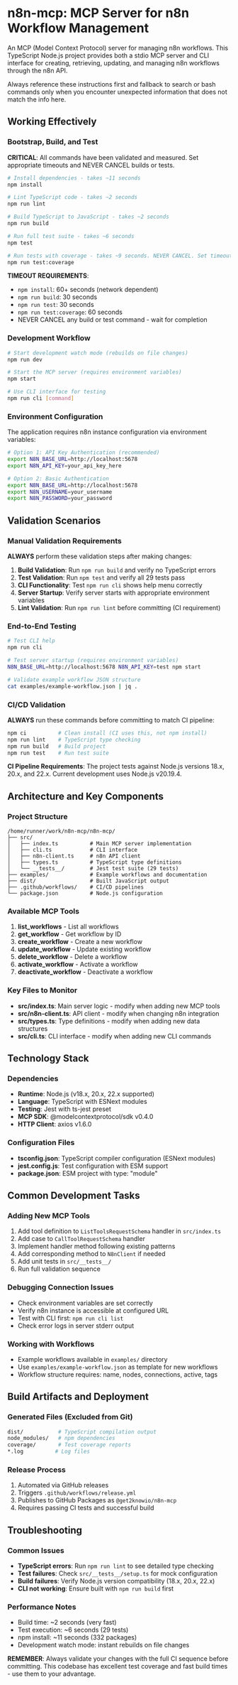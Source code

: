 # n8n-mcp: MCP Server for n8n Workflow Management

An MCP (Model Context Protocol) server for managing n8n workflows. This TypeScript Node.js project provides both a stdio MCP server and CLI interface for creating, retrieving, updating, and managing n8n workflows through the n8n API.

Always reference these instructions first and fallback to search or bash commands only when you encounter unexpected information that does not match the info here.

## Working Effectively

### Bootstrap, Build, and Test
**CRITICAL**: All commands have been validated and measured. Set appropriate timeouts and NEVER CANCEL builds or tests.

```bash
# Install dependencies - takes ~11 seconds
npm install

# Lint TypeScript code - takes ~2 seconds  
npm run lint

# Build TypeScript to JavaScript - takes ~2 seconds
npm run build

# Run full test suite - takes ~6 seconds
npm test

# Run tests with coverage - takes ~9 seconds. NEVER CANCEL. Set timeout to 30+ seconds.
npm run test:coverage
```

**TIMEOUT REQUIREMENTS**:
- `npm install`: 60+ seconds (network dependent)
- `npm run build`: 30 seconds  
- `npm run test`: 30 seconds
- `npm run test:coverage`: 60 seconds
- NEVER CANCEL any build or test command - wait for completion

### Development Workflow
```bash
# Start development watch mode (rebuilds on file changes)
npm run dev

# Start the MCP server (requires environment variables)
npm start

# Use CLI interface for testing
npm run cli [command]
```

### Environment Configuration
The application requires n8n instance configuration via environment variables:

```bash
# Option 1: API Key Authentication (recommended)
export N8N_BASE_URL=http://localhost:5678
export N8N_API_KEY=your_api_key_here

# Option 2: Basic Authentication
export N8N_BASE_URL=http://localhost:5678
export N8N_USERNAME=your_username
export N8N_PASSWORD=your_password
```

## Validation Scenarios

### Manual Validation Requirements
**ALWAYS** perform these validation steps after making changes:

1. **Build Validation**: Run `npm run build` and verify no TypeScript errors
2. **Test Validation**: Run `npm test` and verify all 29 tests pass
3. **CLI Functionality**: Test `npm run cli` shows help menu correctly
4. **Server Startup**: Verify server starts with appropriate environment variables
5. **Lint Validation**: Run `npm run lint` before committing (CI requirement)

### End-to-End Testing
```bash
# Test CLI help
npm run cli

# Test server startup (requires environment variables)
N8N_BASE_URL=http://localhost:5678 N8N_API_KEY=test npm start

# Validate example workflow JSON structure
cat examples/example-workflow.json | jq .
```

### CI/CD Validation
**ALWAYS** run these commands before committing to match CI pipeline:
```bash
npm ci          # Clean install (CI uses this, not npm install)
npm run lint    # TypeScript type checking
npm run build   # Build project
npm run test    # Run test suite
```

**CI Pipeline Requirements**: The project tests against Node.js versions 18.x, 20.x, and 22.x. Current development uses Node.js v20.19.4.

## Architecture and Key Components

### Project Structure
```
/home/runner/work/n8n-mcp/n8n-mcp/
├── src/
│   ├── index.ts          # Main MCP server implementation
│   ├── cli.ts            # CLI interface
│   ├── n8n-client.ts     # n8n API client
│   ├── types.ts          # TypeScript type definitions
│   └── __tests__/        # Jest test suite (29 tests)
├── examples/             # Example workflows and documentation
├── dist/                 # Built JavaScript output
├── .github/workflows/    # CI/CD pipelines
└── package.json          # Node.js configuration
```

### Available MCP Tools
1. **list_workflows** - List all workflows
2. **get_workflow** - Get workflow by ID  
3. **create_workflow** - Create a new workflow
4. **update_workflow** - Update existing workflow
5. **delete_workflow** - Delete a workflow
6. **activate_workflow** - Activate a workflow
7. **deactivate_workflow** - Deactivate a workflow

### Key Files to Monitor
- **src/index.ts**: Main server logic - modify when adding new MCP tools
- **src/n8n-client.ts**: API client - modify when changing n8n integration
- **src/types.ts**: Type definitions - modify when adding new data structures
- **src/cli.ts**: CLI interface - modify when adding new CLI commands

## Technology Stack

### Dependencies
- **Runtime**: Node.js (v18.x, 20.x, 22.x supported)
- **Language**: TypeScript with ESNext modules
- **Testing**: Jest with ts-jest preset
- **MCP SDK**: @modelcontextprotocol/sdk v0.4.0
- **HTTP Client**: axios v1.6.0

### Configuration Files
- **tsconfig.json**: TypeScript compiler configuration (ESNext modules)
- **jest.config.js**: Test configuration with ESM support
- **package.json**: ESM project with type: "module"

## Common Development Tasks

### Adding New MCP Tools
1. Add tool definition to `ListToolsRequestSchema` handler in `src/index.ts`
2. Add case to `CallToolRequestSchema` handler 
3. Implement handler method following existing patterns
4. Add corresponding method to `N8nClient` if needed
5. Add unit tests in `src/__tests__/`
6. Run full validation sequence

### Debugging Connection Issues
- Check environment variables are set correctly
- Verify n8n instance is accessible at configured URL
- Test with CLI first: `npm run cli list`
- Check error logs in server stderr output

### Working with Workflows
- Example workflows available in `examples/` directory
- Use `examples/example-workflow.json` as template for new workflows
- Workflow structure requires: name, nodes, connections, active, tags

## Build Artifacts and Deployment

### Generated Files (Excluded from Git)
```bash
dist/           # TypeScript compilation output
node_modules/   # npm dependencies  
coverage/       # Test coverage reports
*.log          # Log files
```

### Release Process
1. Automated via GitHub releases
2. Triggers `.github/workflows/release.yml`
3. Publishes to GitHub Packages as `@get2knowio/n8n-mcp`
4. Requires passing CI tests and successful build

## Troubleshooting

### Common Issues
- **TypeScript errors**: Run `npm run lint` to see detailed type checking
- **Test failures**: Check `src/__tests__/setup.ts` for mock configuration
- **Build failures**: Verify Node.js version compatibility (18.x, 20.x, 22.x)
- **CLI not working**: Ensure built with `npm run build` first

### Performance Notes
- Build time: ~2 seconds (very fast)
- Test execution: ~6 seconds (29 tests)
- npm install: ~11 seconds (332 packages)
- Development watch mode: instant rebuilds on file changes

**REMEMBER**: Always validate your changes with the full CI sequence before committing. This codebase has excellent test coverage and fast build times - use them to your advantage.